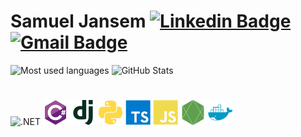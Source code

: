 # Samuel Jansem [![Linkedin Badge](https://img.shields.io/badge/-samueljansem-blue?style=flat-square&logo=Linkedin&logoColor=white&link=https://www.linkedin.com/in/samueljansem)](https://www.linkedin.com/in/samueljansem/) [![Gmail Badge](https://img.shields.io/badge/-hire@samueljansem.dev-c14438?style=flat-square&logo=Gmail&logoColor=white&link=mailto:hire@samueljansem.dev)](mailto:hire@samueljansem.dev)

<div style="display: block;">
    <img src="https://github-readme-stats.vercel.app/api/top-langs/?username=samueljansem&layout=compact&theme=dark&title_color=268bd2" alt="Most used languages" width="350" height="165" />
    <img src="https://github-readme-stats.vercel.app/api?username=samueljansem&count_private=true&show_icons=true&theme=dark&icon_color=268bd2&title_color=268bd2" alt="GitHub Stats" width="420" height="165" />
</div>

#

<section>
    <img alt=".NET" width="40" src="https://cdn.jsdelivr.net/gh/devicons/devicon/icons/dotnetcore/dotnetcore-original.svg" />
    <img alt="C#" width="40" src="https://raw.githubusercontent.com/devicons/devicon/master/icons/csharp/csharp-original.svg" />
    <img alt="Django" width="40" src="https://raw.githubusercontent.com/devicons/devicon/master/icons/django/django-plain.svg" />
    <img alt="Python" width="40" src="https://raw.githubusercontent.com/devicons/devicon/master/icons/python/python-plain.svg" />
    <img alt="Typescript" width="40" src="https://raw.githubusercontent.com/devicons/devicon/master/icons/typescript/typescript-plain.svg" />
    <img alt="Javascript" width="40" src="https://raw.githubusercontent.com/devicons/devicon/master/icons/javascript/javascript-plain.svg" />
    <img alt="NodeJS" width="40" src="https://raw.githubusercontent.com/devicons/devicon/master/icons/nodejs/nodejs-plain.svg" />
    <img alt="Docker" width="40" src="https://raw.githubusercontent.com/devicons/devicon/master/icons/docker/docker-plain.svg" />
</section>
